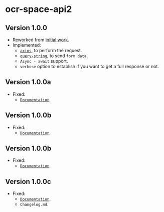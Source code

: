 # ocr-space-api2

## Version 1.0.0

- Reworked from [initial work](https://github.com/dennnisk/ocr-space-api).
- Implemented:
  - [`axios`](https://github.com/axios/axios#readme), to perform the request.
  - [`query-string`](https://github.com/sindresorhus/query-string#readme), to send `form data`.
  - `Async - await` support.
  - `verbose` option to establish if you want to get a full response or not.

## Version 1.0.0a

- Fixed:
  - [`Documentation`](https://github.com/AnthonyLzq/ocr-space-api-alt2/blob/master/README.md).

## Version 1.0.0b

- Fixed:
  - [`Documentation`](https://github.com/AnthonyLzq/ocr-space-api-alt2/blob/master/README.md).

## Version 1.0.0b

- Fixed:
  - [`Documentation`](https://github.com/AnthonyLzq/ocr-space-api-alt2/blob/master/README.md).

## Version 1.0.0c

- Fixed:
  - [`Documentation`](https://github.com/AnthonyLzq/ocr-space-api-alt2/blob/master/README.md).
  - `Changelog.md`.